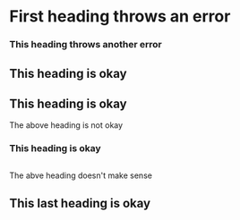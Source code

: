 # First heading throws an error

### This heading throws another error

## This heading is okay

## This heading is okay

The above heading is not okay

### This heading is okay


## 

The abve heading doesn't make sense

## This last heading is okay
